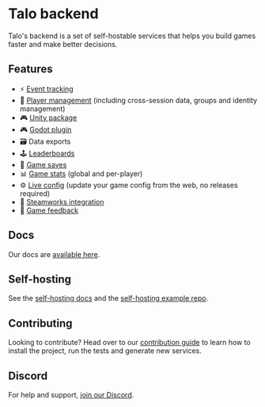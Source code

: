 # Talo backend

Talo's backend is a set of self-hostable services that helps you build games faster and make better decisions.

## Features
- ⚡️ [Event tracking](https://trytalo.com/events)
- 👥 [Player management](https://trytalo.com/players) (including cross-session data, groups and identity management)
- 🎮 [Unity package](https://trytalo.com/unity)
- 🎮 [Godot plugin](https://trytalo.com/godot)
- 🗃️ Data exports
- 🕹️ [Leaderboards](https://trytalo.com/leaderboards)
- 💾 [Game saves](https://trytalo.com/saves)
- 📊 [Game stats](https://trytalo.com/stats) (global and per-player)
- ⚙️ [Live config](https://trytalo.com/live-config) (update your game config from the web, no releases required)
- 🔧 [Steamworks integration](https://trytalo.com/steamworks-integration)
- 💬 [Game feedback](https://trytalo.com/feedback)

## Docs

Our docs are [available here](https://docs.trytalo.com).

## Self-hosting

See the [self-hosting docs](https://docs.trytalo.com/docs/selfhosting/overview) and the [self-hosting example repo](https://github.com/TaloDev/hosting).

## Contributing

Looking to contribute? Head over to our [contribution guide](CONTRIBUTING.md) to learn how to install the project, run the tests and generate new services.

## Discord

For help and support, [join our Discord](https://discord.gg/2RWwxXVY3v).
